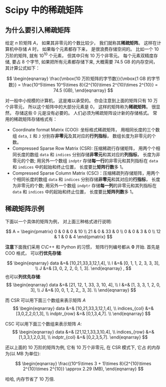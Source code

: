# Scipy 中的稀疏矩阵

## 为什么要引入稀疏矩阵

给定 $n$ 阶矩阵 $A$， 如果其非零元的个数比较少， 我们就称其**稀疏矩阵**。 这样在计算机中存储 $A$ 时， 如果每个元素都存下来， 是很浪费存储空间的。 比如一个 10 万阶的矩阵, 就有 $10^{10}$ 个元素， 但其中只有 10 万个非零元。 每个元素双精度存储, 要占 8 个字节, 如果把所有元素都存储下来, 大概需要 74.5 GB 的内存空间， 其计算公式如下：

$$ 
\begin{eqnarray} 
\frac{\mbox{10 万阶矩阵的字节数}}{\mbox{1 GB 的字节数}} = \frac{10^5\times 10^5\times 8}{2^{10}\times 2^{10}\times 2^{10}} = 74.5 (GB), \end{eqnarray} 
$$

对一般中小规模的计算机， 这是难以承受的。 你会注意到上面的矩阵只有 10 万个非零元， 所以这个矩阵中的大部分元素是 0， 这样的矩阵称为**稀疏矩阵**。 很显然， 存储这些 0 元是没有必要的。 人们必须为稀疏矩阵设计新的存储格式。 常用的稀疏矩阵存储格式有：

* Coordinate format Matrix (COO): 坐标格式稀疏矩阵， 用相同长度的三个数组 
`data`, `I` 和 `J` 分别存**非零元**及其对应的**行列指标**， 数组长度为非零元的个数。
* Compressed Sparse Row Matrix (CSR): 压缩稀疏行存储矩阵， 用两个个相同长度的数组 `data` 和 `indices` 分别存储**非零元**和其对应的**列指标**， 长度为非零元的个数; 用另外一个数组 `indptr` 存储**每一行**的非零元和其列指标在 `data` 和 `indices` 中的起始和终止位置， 长度要比**矩阵行数**多 1。
* Compressed Sparse Column Matrix (CSC)：压缩稀疏列存储矩阵，用两个个相同长度的数组 `data` 和 `indices` 分别存储**非零元**和其对应的**行指标**， 长度为非零元的个数; 用另外一个数组 `indptr` 存储**每一列**的非零元和其列指标在 `data` 和 `indices` 中的起始和终止位置， 长度要比**矩阵列数**多 1。



## 稀疏矩阵示例

下面以一个具体的矩阵为例， 对上面三种格式进行说明:

$$ 
A = \begin{pmatrix} 
 0 & 0 & 0 & 10 \\
 21 & 0 & 33 & 0 \\ 
 0 & 0 & 3 & 0 \\ 
 12 & 1 & 0 & 4 
 \end{pmatrix} 
$$

**注意**下面我们采用 C\C++ 和 Python 的习惯， 矩阵行列编号都从 **0** 开始. 首先是 COO 格式， 可以**行优先存储**:

$$ 
\begin{eqnarray} 
data &=& [10,21,33,3,12,1,4], \\
I &=& [0, 1, 1, 2, 3, 3, 3], \\
J &=& [3, 0, 2, 2, 0, 1, 3]. 
\end{eqnarray} , 
$$
也可以**列优先存储**:
$$ 
\begin{eqnarray}
data &=& [21, 12, 1, 33, 3, 10, 4], \\
I &=& [1, 3, 3, 1, 2, 0, 3], \\
J &=& [0, 0, 1, 2, 2,, 3, 3]. \\ 
\end{eqnarray} 
$$

而 CSR 可以用下面三个数组来表示矩阵 $A$
$$ 
\begin{eqnarray} 
data &=& [10,21,33,3,12,1,4], \\
indices_{col} &=& [3,0,2,2,0,1,3], \\ 
indptr_{row} &=& [0,1,3,4,7]. \\
\end{eqnarray} 
$$

CSC 可以用下面三个数组来表示矩阵 $A$:
$$ 
\begin{eqnarray} 
data &=& [21,12,1,33,3,10,4], \\
indices_{row} &=& [1,3,3,1,2,0,3], \\
indptr_{col} &=& [0,2,3,5,7]. 
\end{eqnarray} 
$$

还以上面的 10 万阶的矩阵为例, 它有 10 万个非零元, 在 CSR 模式下, 它占 的内存为(以 MB 为单位):

$$ \begin{eqnarray} \frac{(10^5\times 3 + 1)\times 8}{2^{10}\times 2^{10}\times 2^{10}} \approx 2.29 (MB), \end{eqnarray} $$

哈哈, 内存节省了 10 万倍.